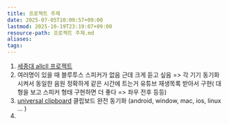 ```yaml
---
title: 프로젝트 주제
date: 2025-07-05T10:09:57+09:00
lastmod: 2025-10-19T23:19:07+09:00
resource-path: 프로젝트 주제.md
aliases: 
tags: 
---
```

1. [세종대 allcll 프로젝트](https://allcll.kr)
2. 여러명이 있을 때 블루투스 스피커가 없음 근데 크게 듣고 싶음 => 각 기기 동기화 시켜서 동일한 음원 정확하게 같은 시간에 트는거 유튜브 재생목록 받아서 구현( 대형을 보고 스피커 형태 구현하면 더 좋다 => 좌우 전후 등등)
3. [universal clipboard](universal%20clipboard.md) 클립보드 완전 동기화 (android, window, mac, ios, linux ... )
4. 

